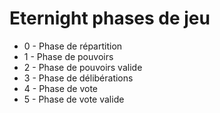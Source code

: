 # Eternight phases de jeu

- 0 - Phase de répartition
- 1 - Phase de pouvoirs
- 2 - Phase de pouvoirs valide
- 3 - Phase de délibérations
- 4 - Phase de vote
- 5 - Phase de vote valide
